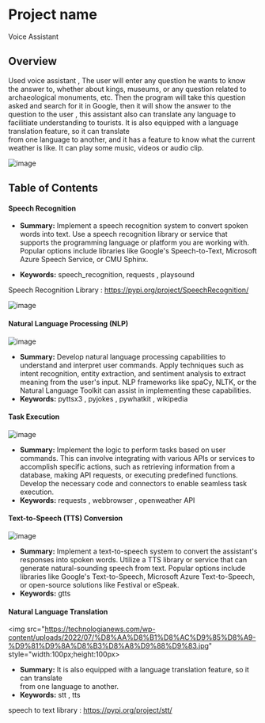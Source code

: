 # Project name
Voice Assistant


## Overview
Used voice assistant , The user will enter any question he wants to know the answer to, 
whether about kings, museums, or any question related to archaeological 
monuments, etc. Then the program will take this question asked and search 
for it in Google, then it will show the answer to the question to the user , this assistant also can translate any language to facilitiate understanding to tourists.
It is also equipped with a language translation feature, so it can translate  
from one language to another, and it has a feature to know what the current 
weather is like. It can play some music, videos or audio clip.

![image](https://github.com/Abdelraouf-Hawash/Smart_Tour_Guide/assets/72944935/3a674fd8-49d9-4a5e-bbd4-67002c908def)

## Table of Contents

#### Speech Recognition
 - **Summary:** Implement a speech recognition system to 
convert spoken words into text. Use a speech recognition library or 
service that supports the programming language or platform you are 
working with. Popular options include libraries like Google's 
Speech-to-Text, Microsoft Azure Speech Service, or CMU Sphinx.



 - **Keywords:** speech_recognition, requests , playsound
   
Speech Recognition Library : https://pypi.org/project/SpeechRecognition/


 ![image](https://github.com/Abdelraouf-Hawash/Smart_Tour_Guide/assets/72944935/4889c75e-f131-447d-88ff-1edf27c5bb70)

 

#### Natural Language Processing (NLP)

![image](https://github.com/Abdelraouf-Hawash/Smart_Tour_Guide/assets/72944935/ee9d0d1e-bdec-44d7-b256-5967dcad0b19)


 - **Summary:** Develop natural language 
processing capabilities to understand and interpret user commands. 
Apply techniques such as intent recognition, entity extraction, and 
sentiment analysis to extract meaning from the user's input. NLP 
frameworks like spaCy, NLTK, or the Natural Language Toolkit can 
assist in implementing these capabilities.
 - **Keywords:** pyttsx3 , pyjokes , pywhatkit , wikipedia

   
 
#### Task Execution



![image](https://github.com/Abdelraouf-Hawash/Smart_Tour_Guide/assets/72944935/e033f66b-bb9d-4104-9043-74b11a4ddbd8)

 - **Summary:**  Implement the logic to perform tasks based on user 
commands. This can involve integrating with various APIs or 
services to accomplish specific actions, such as retrieving 
information from a database, making API requests, or executing 
predefined functions. Develop the necessary code and connectors to 
enable seamless task execution. 
 - **Keywords:**  requests , webbrowser , openweather API

   
   
#### Text-to-Speech (TTS) Conversion


![image](https://github.com/Abdelraouf-Hawash/Smart_Tour_Guide/assets/72944935/24a90ce1-1eef-4e1a-87a9-20a02c841090)

 - **Summary:**  Implement a text-to-speech 
system to convert the assistant's responses into spoken words. 
Utilize a TTS library or service that can generate natural-sounding 
speech from text. Popular options include libraries like Google's 
Text-to-Speech, Microsoft Azure Text-to-Speech, or open-source 
solutions like Festival or eSpeak. 
 - **Keywords:** gtts

   
   
#### Natural Language Translation

<img src="https://technologianews.com/wp-content/uploads/2022/07/%D8%AA%D8%B1%D8%AC%D9%85%D8%A9-%D9%81%D9%8A%D8%B3%D8%A8%D9%88%D9%83.jpg" style="width:100px;height:100px>

 - **Summary:** It is also equipped with a language translation feature, so it can translate  
from one language to another.
 - **Keywords:** stt , tts
 
 
speech to text library : https://pypi.org/project/stt/
 
